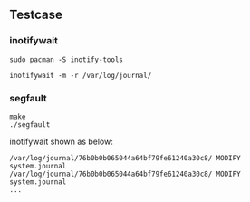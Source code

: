 ## Testcase

### inotifywait

```
sudo pacman -S inotify-tools

inotifywait -m -r /var/log/journal/
```

### segfault

```
make
./segfault
```

inotifywait shown as below:

```
/var/log/journal/76b0b0b065044a64bf79fe61240a30c8/ MODIFY system.journal
/var/log/journal/76b0b0b065044a64bf79fe61240a30c8/ MODIFY system.journal
...
```
